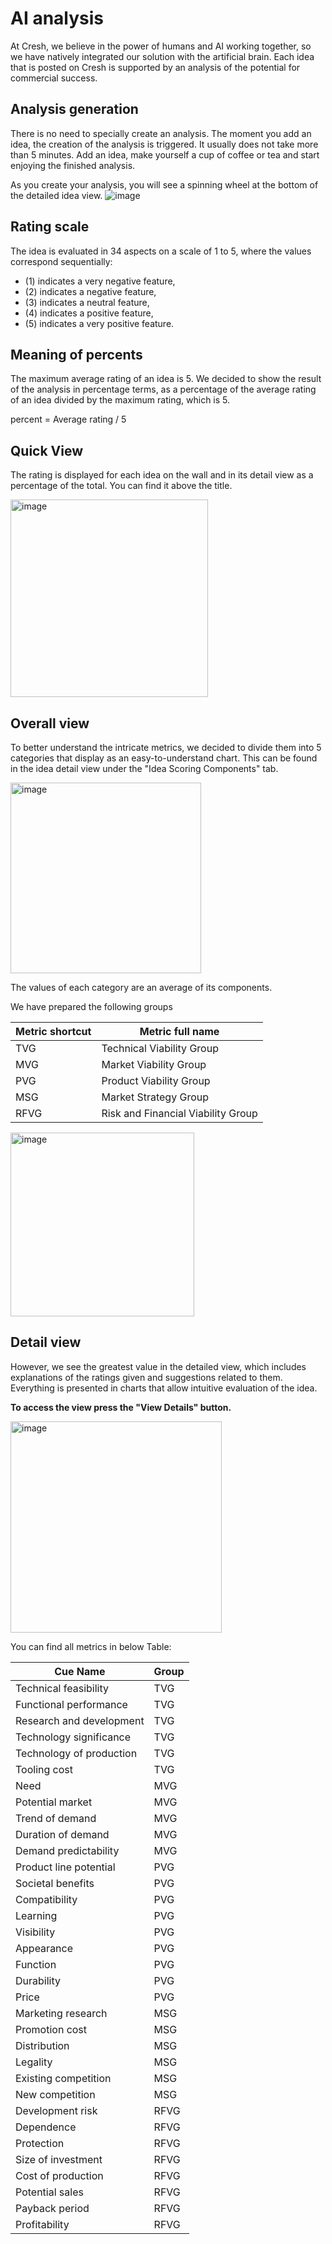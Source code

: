 # AI analysis

At Cresh, we believe in the power of humans and AI working together, so we have natively integrated our solution with the artificial brain. Each idea that is posted on Cresh is supported by an analysis of the potential for commercial success.

## Analysis generation

There is no need to specially create an analysis. The moment you add an idea, the creation of the analysis is triggered. It usually does not take more than 5 minutes. Add an idea, make yourself a cup of coffee or tea and start enjoying the finished analysis.

As you create your analysis, you will see a spinning wheel at the bottom of the detailed idea view.
![image](https://github.com/CreSh-Creativity-Share/.github/assets/18706771/abff8853-2991-42ad-b6bc-dd229b3ad520)

## Rating scale

The idea is evaluated in 34 aspects on a scale of 1 to 5, where the values correspond sequentially:
 * (1) indicates a very negative feature,
 * (2) indicates a negative feature,
 * (3) indicates a neutral feature,
 * (4) indicates a positive feature,
 * (5) indicates a very positive feature.

## Meaning of percents

The maximum average rating of an idea is 5. We decided to show the result of the analysis in percentage terms, as a percentage of the average rating of an idea divided by the maximum rating, which is 5.

percent = Average rating / 5

## Quick View

The rating is displayed for each idea on the wall and in its detail view as a percentage of the total. You can find it above the title.

<img width="316" alt="image" src="https://github.com/CreSh-Creativity-Share/.github/assets/18706771/01d56de2-6b7f-4c0d-973c-48794f015b17">

## Overall view

To better understand the intricate metrics, we decided to divide them into 5 categories that display as an easy-to-understand chart. This can be found in the idea detail view under the "Idea Scoring Components" tab.

<img width="305" alt="image" src="https://github.com/CreSh-Creativity-Share/.github/assets/18706771/79080d9c-f271-4757-beed-be7306230fe8">

The values of each category are an average of its components.

We have prepared the following groups

| Metric shortcut  | Metric full name  |
|---|---|
| TVG  | Technical Viability Group  |
| MVG  | Market Viability Group  |
| PVG  | Product Viability Group  |
| MSG  | Market Strategy Group  |
| RFVG  | Risk and Financial Viability Group  |

<img width="294" alt="image" src="https://github.com/CreSh-Creativity-Share/.github/assets/18706771/d144f4ff-fae7-4e26-ba7a-1d9d43837707">

## Detail view

However, we see the greatest value in the detailed view, which includes explanations of the ratings given and suggestions related to them. Everything is presented in charts that allow intuitive evaluation of the idea.

**To access the view press the "View Details" button.**

<img width="338" alt="image" src="https://github.com/CreSh-Creativity-Share/.github/assets/18706771/d9099260-20b1-4b77-b0fb-aa87a2fddba0">

You can find all metrics in below Table:

| Cue Name               | Group |
|------------------------|-------|
| Technical feasibility  |   TVG    |
| Functional performance |   TVG    |
| Research and development |  TVG   |
| Technology significance |   TVG    |
| Technology of production |  TVG   |
| Tooling cost            |   TVG    |
| Need                   |   MVG    |
| Potential market       |   MVG    |
| Trend of demand        |   MVG    |
| Duration of demand     |   MVG    |
| Demand predictability  |   MVG    |
| Product line potential |  PVG     |
| Societal benefits      |  PVG     |
| Compatibility          |   PVG    |
| Learning               |   PVG    |
| Visibility             |  PVG     |
| Appearance             |  PVG     |
| Function               |  PVG     |
| Durability             |  PVG     |
| Price                  |  PVG     |
| Marketing research     |  MSG     |
| Promotion cost         |  MSG     |
| Distribution           |  MSG     |
| Legality               |  MSG     |
| Existing competition   |  MSG     |
| New competition        |  MSG     |
| Development risk       |  RFVG     |
| Dependence             |  RFVG     |
| Protection             |  RFVG     |
| Size of investment     |  RFVG     |
| Cost of production      |  RFVG     |
| Potential sales        |  RFVG     |
| Payback period         |  RFVG     |
| Profitability          |  RFVG     |

